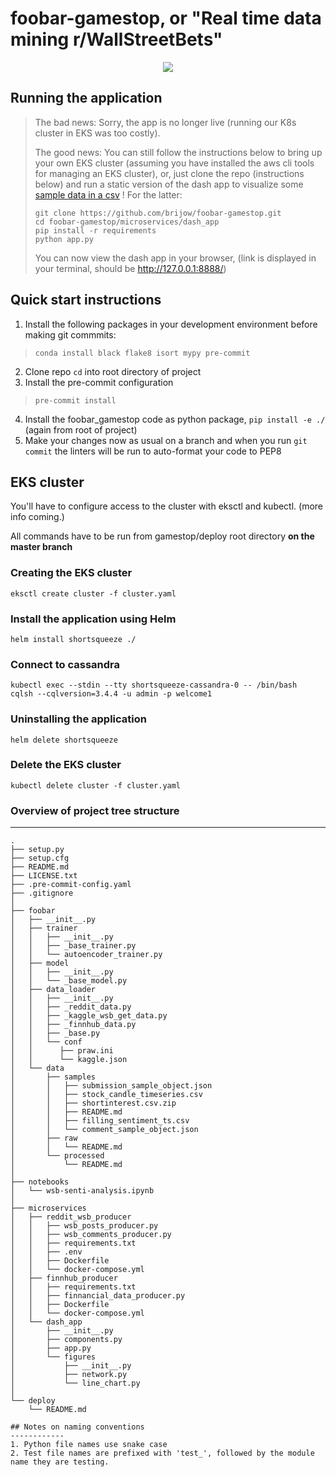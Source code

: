 # foobar-gamestop, or "Real time data mining r/WallStreetBets"


<p align="center">
    <img src="https://user-images.githubusercontent.com/11220949/155862781-4763b6dc-f06e-4769-ad68-a5f8253ec418.png">
</p>


## Running the application

> The bad news: Sorry, the app is no longer live (running our K8s cluster in EKS was too costly).
> 
> The good news: You can still follow the instructions below to bring up your own EKS cluster (assuming you have installed the aws cli tools for managing an EKS cluster), or, just clone the repo (instructions below) and run a static version of the dash app to visualize some [sample data in a csv](https://raw.githubusercontent.com/brijow/foobar-gamestop/demo/microservices/dash_app/wide1.csv?token=GHSAT0AAAAAABQ45KNS7BK4YINMZ7V7BIVQYRD7WZA) ! For the latter:
>
> ```
> git clone https://github.com/brijow/foobar-gamestop.git
> cd foobar-gamestop/microservices/dash_app
> pip install -r requirements
> python app.py
> ```
>
> You can now view the dash app in your browser, (link is displayed in your terminal, should be http://127.0.0.1:8888/)



## Quick start instructions 
1. Install the following packages in your development environment before making git commmits:
> `conda install black flake8 isort mypy pre-commit`
2. Clone repo `cd` into root directory of project
3. Install the pre-commit configuration
> `pre-commit install`
4. Install the foobar_gamestop code as python package, `pip install -e ./` (again from root of project)
5. Make your changes now as usual on a branch and when you run `git commit` the linters will be run to auto-format your code to PEP8

## EKS cluster
You'll have to configure access to the cluster with eksctl and kubectl.
(more info coming.)

All commands have to be run from gamestop/deploy root directory **on the master branch**

### Creating the EKS cluster
```
eksctl create cluster -f cluster.yaml

```

### Install the application using Helm

```
helm install shortsqueeze ./

```

### Connect to cassandra
```
kubectl exec --stdin --tty shortsqueeze-cassandra-0 -- /bin/bash
cqlsh --cqlversion=3.4.4 -u admin -p welcome1

```

### Uninstalling the application
```
helm delete shortsqueeze

```
### Delete the EKS cluster
```
kubectl delete cluster -f cluster.yaml
```

### Overview of project tree structure
------------

```
.
├── setup.py
├── setup.cfg
├── README.md
├── LICENSE.txt
├── .pre-commit-config.yaml
├── .gitignore
│
├── foobar
│   ├── __init__.py
│   ├── trainer
│   │   ├── __init__.py
│   │   ├── _base_trainer.py
│   │   └── autoencoder_trainer.py
│   ├── model
│   │   ├── __init__.py
│   │   └── _base_model.py
│   ├── data_loader
│   │   ├── __init__.py
│   │   ├── _reddit_data.py
│   │   ├── _kaggle_wsb_get_data.py
│   │   ├── _finnhub_data.py
│   │   ├── _base.py
│   │   └── conf
│   │      ├── praw.ini
│   │      └── kaggle.json
│   └── data
│       ├── samples
│       │   ├── submission_sample_object.json
│       │   ├── stock_candle_timeseries.csv
│       │   ├── shortinterest.csv.zip
│       │   ├── README.md
│       │   ├── filling_sentiment_ts.csv
│       │   └── comment_sample_object.json
│       ├── raw
│       │   └── README.md
│       └── processed
│           └── README.md
│
├── notebooks
│   └── wsb-senti-analysis.ipynb
│
├── microservices
│   ├── reddit_wsb_producer
│   │   ├── wsb_posts_producer.py
│   │   ├── wsb_comments_producer.py
│   │   ├── requirements.txt
│   │   ├── .env
│   │   ├── Dockerfile
│   │   └── docker-compose.yml
│   ├── finnhub_producer
│   │   ├── requirements.txt
│   │   ├── finnancial_data_producer.py
│   │   ├── Dockerfile
│   │   └── docker-compose.yml
│   └── dash_app
│       ├── __init__.py
│       ├── components.py
│       ├── app.py
│       └── figures
│           ├── __init__.py
│           ├── network.py
│           └── line_chart.py
│
└── deploy
    └── README.md

## Notes on naming conventions
------------
1. Python file names use snake case
2. Test file names are prefixed with 'test_', followed by the module name they are testing.
